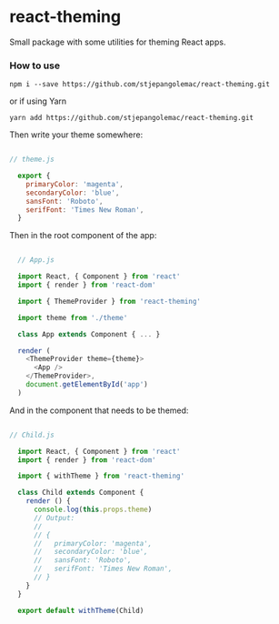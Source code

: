 # react-theming

Small package with some utilities for theming React apps.

### How to use
`npm i --save https://github.com/stjepangolemac/react-theming.git`

or if using Yarn

`yarn add https://github.com/stjepangolemac/react-theming.git`

Then write your theme somewhere:

``` js

// theme.js

  export {
    primaryColor: 'magenta',
    secondaryColor: 'blue',
    sansFont: 'Roboto',
    serifFont: 'Times New Roman',
  }

```

Then in the root component of the app:

``` js

  // App.js

  import React, { Component } from 'react'
  import { render } from 'react-dom'

  import { ThemeProvider } from 'react-theming'

  import theme from './theme'

  class App extends Component { ... }

  render (
    <ThemeProvider theme={theme}>
      <App />
    </ThemeProvider>,
    document.getElementById('app')
  )

```

And in the component that needs to be themed:

``` js

// Child.js

  import React, { Component } from 'react'
  import { render } from 'react-dom'

  import { withTheme } from 'react-theming'

  class Child extends Component {
    render () {
      console.log(this.props.theme)
      // Output:
      //
      // {
      //   primaryColor: 'magenta',
      //   secondaryColor: 'blue',
      //   sansFont: 'Roboto',
      //   serifFont: 'Times New Roman',
      // }
    }
  }

  export default withTheme(Child)

```